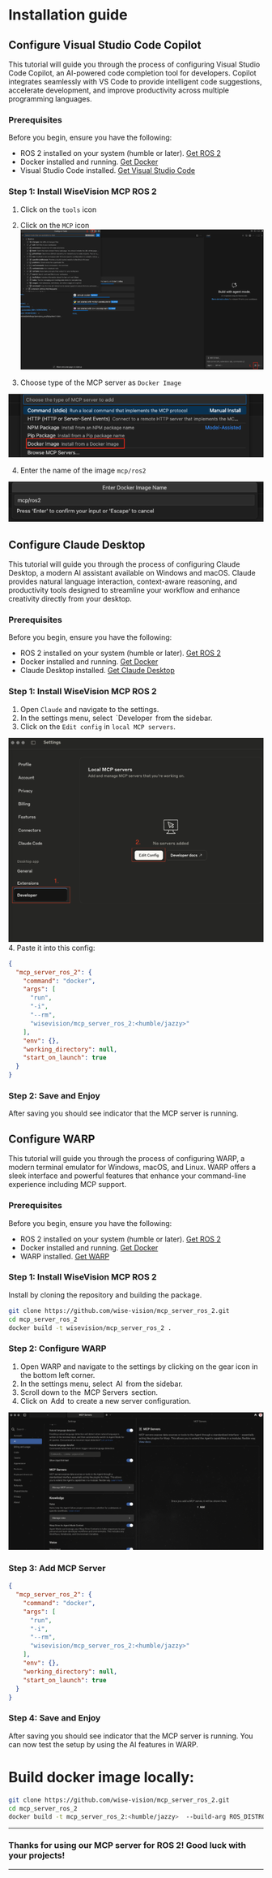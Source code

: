# Installation guide

## Configure Visual Studio Code Copilot

This tutorial will guide you through the process of configuring Visual Studio Code Copilot, an AI-powered code completion tool for developers. Copilot integrates seamlessly with VS Code to provide intelligent code suggestions, accelerate development, and improve productivity across multiple programming languages.

### Prerequisites

Before you begin, ensure you have the following:
- ⁠ROS 2 installed on your system (humble or later). [Get ROS 2](https://docs.ros.org/en/humble/Installation.html)
- ⁠Docker installed and running. [Get Docker](https://docs.docker.com/get-docker/)
- ⁠Visual Studio Code installed. [Get Visual Studio Code](https://code.visualstudio.com/Download)

### Step 1: Install WiseVision MCP ROS 2

1. Click on the `tools` icon
2. Click on the `MCP` icon
![Go to settings](../docs/assets/vscode_add_mcp_1.png)

3. Choose type of the MCP server as `Docker Image`

![Choose docker](../docs/assets/vscode_add_mcp_2.png)

4. Enter the name of the image `mcp/ros2`

![Enter image name](../docs/assets/vscode_add_mcp_3.png)

## Configure Claude Desktop

This tutorial will guide you through the process of configuring Claude Desktop, a modern AI assistant available on Windows and macOS. Claude provides natural language interaction, context-aware reasoning, and productivity tools designed to streamline your workflow and enhance creativity directly from your desktop.

### Prerequisites

Before you begin, ensure you have the following:
- ⁠ROS 2 installed on your system (humble or later). [Get ROS 2](https://docs.ros.org/en/humble/Installation.html)
- ⁠Docker installed and running. [Get Docker](https://docs.docker.com/get-docker/)
- Claude Desktop installed. [Get Claude Desktop](https://claude.ai/download)

### Step 1: Install WiseVision MCP ROS 2
1. ⁠Open `Claude` and navigate to the settings.
2. ⁠In the settings menu, select ⁠ `Developer ⁠ from the sidebar.
3. Click on the `Edit config` in `local MCP servers`.

![Enter image name](../docs/assets/claude_add_mcp.png)
4. Paste it into this config:
```json
{
  "mcp_server_ros_2": {
    "command": "docker",
    "args": [
      "run",
      "-i",
      "--rm",
      "wisevision/mcp_server_ros_2:<humble/jazzy>"
    ],
    "env": {},
    "working_directory": null,
    "start_on_launch": true
  }
}
```

### Step 2: Save and Enjoy

After saving you should see indicator that the MCP server is running.

## Configure WARP

This tutorial will guide you through the process of configuring WARP, a modern terminal emulator for Windows, macOS, and Linux. WARP offers a sleek interface and powerful features that enhance your command-line experience including MCP support.

### Prerequisites

Before you begin, ensure you have the following:
- ⁠ROS 2 installed on your system (humble or later). [Get ROS 2](https://docs.ros.org/en/humble/Installation.html)
- ⁠Docker installed and running. [Get Docker](https://docs.docker.com/get-docker/)
- ⁠WARP installed. [Get WARP](https://www.warp.dev/)

### Step 1: Install WiseVision MCP ROS 2

Install by cloning the repository and building the package.

```bash
git clone https://github.com/wise-vision/mcp_server_ros_2.git
cd mcp_server_ros_2
docker build -t wisevision/mcp_server_ros_2 .
```


### Step 2: Configure WARP

1. ⁠Open WARP and navigate to the settings by clicking on the gear icon in the bottom left corner.
2. ⁠In the settings menu, select ⁠ AI ⁠ from the sidebar.
3. ⁠Scroll down to the ⁠ MCP Servers ⁠ section.
4. ⁠Click on ⁠ Add ⁠ to create a new server configuration.

![Add MCP Server](../docs/assets/warp_add_mcp.png)


### Step 3: Add MCP Server

```json
{
  "mcp_server_ros_2": {
    "command": "docker",
    "args": [
      "run",
      "-i",
      "--rm",
      "wisevision/mcp_server_ros_2:<humble/jazzy>"
    ],
    "env": {},
    "working_directory": null,
    "start_on_launch": true
  }
}
```

### Step 4: Save and Enjoy

After saving you should see indicator that the MCP server is running. You can now test the setup by using the AI features in WARP.

# Build docker image locally:
```bash
git clone https://github.com/wise-vision/mcp_server_ros_2.git
cd mcp_server_ros_2
docker build -t mcp_server_ros_2:<humble/jazzy>  --build-arg ROS_DISTRO=<humble/jazzy> .
```

---

### Thanks for using our MCP server for ROS 2! Good luck with your projects!
---